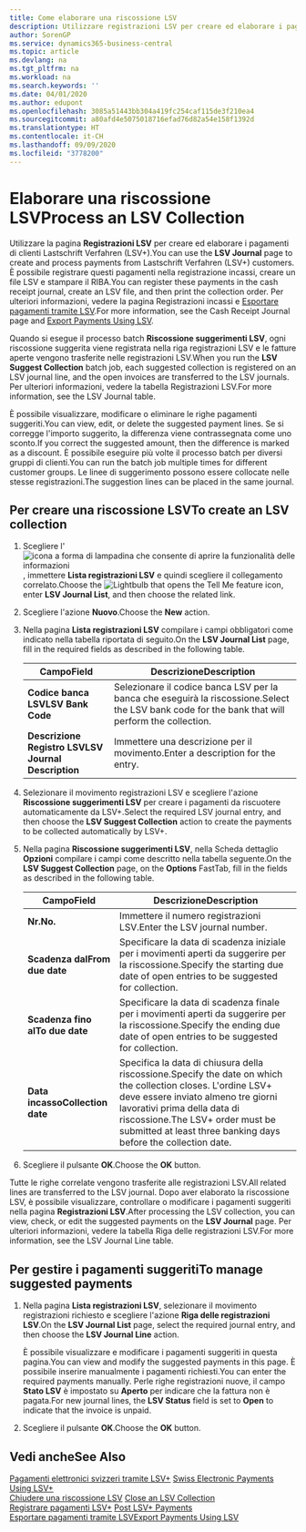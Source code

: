 ```yaml
---
title: Come elaborare una riscossione LSV
description: Utilizzare registrazioni LSV per creare ed elaborare i pagamenti di clienti Lastschrift Verfahren (LSV+). È possibile registrare questi pagamenti nella registrazione incassi, creare un file LSV e stampare il RIBA.
author: SorenGP
ms.service: dynamics365-business-central
ms.topic: article
ms.devlang: na
ms.tgt_pltfrm: na
ms.workload: na
ms.search.keywords: ''
ms.date: 04/01/2020
ms.author: edupont
ms.openlocfilehash: 3085a51443bb304a419fc254caf115de3f210ea4
ms.sourcegitcommit: a80afd4e5075018716efad76d82a54e158f1392d
ms.translationtype: HT
ms.contentlocale: it-CH
ms.lasthandoff: 09/09/2020
ms.locfileid: "3778200"
---
```

# <a name="process-an-lsv-collection"></a><span data-ttu-id="8cdba-104">Elaborare una riscossione LSV</span><span class="sxs-lookup"><span data-stu-id="8cdba-104">Process an LSV Collection</span></span>
<span data-ttu-id="8cdba-105">Utilizzare la pagina **Registrazioni LSV** per creare ed elaborare i pagamenti di clienti Lastschrift Verfahren (LSV+).</span><span class="sxs-lookup"><span data-stu-id="8cdba-105">You can use the **LSV Journal** page to create and process payments from Lastschrift Verfahren (LSV+) customers.</span></span> <span data-ttu-id="8cdba-106">È possibile registrare questi pagamenti nella registrazione incassi, creare un file LSV e stampare il RIBA.</span><span class="sxs-lookup"><span data-stu-id="8cdba-106">You can register these payments in the cash receipt journal, create an LSV file, and then print the collection order.</span></span> <span data-ttu-id="8cdba-107">Per ulteriori informazioni, vedere la pagina Registrazioni incassi e [Esportare pagamenti tramite LSV](how-to-export-payments-using-lsv.md).</span><span class="sxs-lookup"><span data-stu-id="8cdba-107">For more information, see the Cash Receipt Journal page and [Export Payments Using LSV](how-to-export-payments-using-lsv.md).</span></span>  

<span data-ttu-id="8cdba-108">Quando si esegue il processo batch **Riscossione suggerimenti LSV**, ogni riscossione suggerita viene registrata nella riga registrazioni LSV e le fatture aperte vengono trasferite nelle registrazioni LSV.</span><span class="sxs-lookup"><span data-stu-id="8cdba-108">When you run the **LSV Suggest Collection** batch job, each suggested collection is registered on an LSV journal line, and the open invoices are transferred to the LSV journals.</span></span> <span data-ttu-id="8cdba-109">Per ulteriori informazioni, vedere la tabella Registrazioni LSV.</span><span class="sxs-lookup"><span data-stu-id="8cdba-109">For more information, see the LSV Journal table.</span></span>  

<span data-ttu-id="8cdba-110">È possibile visualizzare, modificare o eliminare le righe pagamenti suggeriti.</span><span class="sxs-lookup"><span data-stu-id="8cdba-110">You can view, edit, or delete the suggested payment lines.</span></span> <span data-ttu-id="8cdba-111">Se si corregge l'importo suggerito, la differenza viene contrassegnata come uno sconto.</span><span class="sxs-lookup"><span data-stu-id="8cdba-111">If you correct the suggested amount, then the difference is marked as a discount.</span></span> <span data-ttu-id="8cdba-112">È possibile eseguire più volte il processo batch per diversi gruppi di clienti.</span><span class="sxs-lookup"><span data-stu-id="8cdba-112">You can run the batch job multiple times for different customer groups.</span></span> <span data-ttu-id="8cdba-113">Le linee di suggerimento possono essere collocate nelle stesse registrazioni.</span><span class="sxs-lookup"><span data-stu-id="8cdba-113">The suggestion lines can be placed in the same journal.</span></span>  

## <a name="to-create-an-lsv-collection"></a><span data-ttu-id="8cdba-114">Per creare una riscossione LSV</span><span class="sxs-lookup"><span data-stu-id="8cdba-114">To create an LSV collection</span></span>  

1.  <span data-ttu-id="8cdba-115">Scegliere l'![icona a forma di lampadina che consente di aprire la funzionalità delle informazioni](../../media/ui-search/search_small.png "Informazioni sull'operazione che si desidera eseguire"), immettere **Lista registrazioni LSV** e quindi scegliere il collegamento correlato.</span><span class="sxs-lookup"><span data-stu-id="8cdba-115">Choose the ![Lightbulb that opens the Tell Me feature](../../media/ui-search/search_small.png "Tell me what you want to do") icon, enter **LSV Journal List**, and then choose the related link.</span></span>  
2.  <span data-ttu-id="8cdba-116">Scegliere l'azione **Nuovo**.</span><span class="sxs-lookup"><span data-stu-id="8cdba-116">Choose the **New** action.</span></span>  
3.  <span data-ttu-id="8cdba-117">Nella pagina **Lista registrazioni LSV** compilare i campi obbligatori come indicato nella tabella riportata di seguito.</span><span class="sxs-lookup"><span data-stu-id="8cdba-117">On the **LSV Journal List** page, fill in the required fields as described in the following table.</span></span>  

    |<span data-ttu-id="8cdba-118">Campo</span><span class="sxs-lookup"><span data-stu-id="8cdba-118">Field</span></span>|<span data-ttu-id="8cdba-119">Descrizione</span><span class="sxs-lookup"><span data-stu-id="8cdba-119">Description</span></span>|  
    |---------------------------------|---------------------------------------|  
    |<span data-ttu-id="8cdba-120">**Codice banca LSV**</span><span class="sxs-lookup"><span data-stu-id="8cdba-120">**LSV Bank Code**</span></span>|<span data-ttu-id="8cdba-121">Selezionare il codice banca LSV per la banca che eseguirà la riscossione.</span><span class="sxs-lookup"><span data-stu-id="8cdba-121">Select the LSV bank code for the bank that will perform the collection.</span></span>|  
    |<span data-ttu-id="8cdba-122">**Descrizione Registro LSV**</span><span class="sxs-lookup"><span data-stu-id="8cdba-122">**LSV Journal Description**</span></span>|<span data-ttu-id="8cdba-123">Immettere una descrizione per il movimento.</span><span class="sxs-lookup"><span data-stu-id="8cdba-123">Enter a description for the entry.</span></span>|

4.  <span data-ttu-id="8cdba-124">Selezionare il movimento registrazioni LSV e scegliere l'azione **Riscossione suggerimenti LSV** per creare i pagamenti da riscuotere automaticamente da LSV+.</span><span class="sxs-lookup"><span data-stu-id="8cdba-124">Select the required LSV journal entry, and then choose the **LSV Suggest Collection** action to create the payments to be collected automatically by LSV+.</span></span>  
5.  <span data-ttu-id="8cdba-125">Nella pagina **Riscossione suggerimenti LSV**, nella Scheda dettaglio **Opzioni** compilare i campi come descritto nella tabella seguente.</span><span class="sxs-lookup"><span data-stu-id="8cdba-125">On the **LSV Suggest Collection** page, on the **Options** FastTab, fill in the fields as described in the following table.</span></span>  

    |<span data-ttu-id="8cdba-126">Campo</span><span class="sxs-lookup"><span data-stu-id="8cdba-126">Field</span></span>|<span data-ttu-id="8cdba-127">Descrizione</span><span class="sxs-lookup"><span data-stu-id="8cdba-127">Description</span></span>|  
    |---------------------------------|---------------------------------------|  
    |<span data-ttu-id="8cdba-128">**Nr.**</span><span class="sxs-lookup"><span data-stu-id="8cdba-128">**No.**</span></span>|<span data-ttu-id="8cdba-129">Immettere il numero registrazioni LSV.</span><span class="sxs-lookup"><span data-stu-id="8cdba-129">Enter the LSV journal number.</span></span>|  
    |<span data-ttu-id="8cdba-130">**Scadenza dal**</span><span class="sxs-lookup"><span data-stu-id="8cdba-130">**From due date**</span></span>|<span data-ttu-id="8cdba-131">Specificare la data di scadenza iniziale per i movimenti aperti da suggerire per la riscossione.</span><span class="sxs-lookup"><span data-stu-id="8cdba-131">Specify the starting due date of open entries to be suggested for collection.</span></span>|  
    |<span data-ttu-id="8cdba-132">**Scadenza fino al**</span><span class="sxs-lookup"><span data-stu-id="8cdba-132">**To due date**</span></span>|<span data-ttu-id="8cdba-133">Specificare la data di scadenza finale per i movimenti aperti da suggerire per la riscossione.</span><span class="sxs-lookup"><span data-stu-id="8cdba-133">Specify the ending due date of open entries to be suggested for collection.</span></span>|  
    |<span data-ttu-id="8cdba-134">**Data incasso**</span><span class="sxs-lookup"><span data-stu-id="8cdba-134">**Collection date**</span></span>|<span data-ttu-id="8cdba-135">Specifica la data di chiusura della riscossione.</span><span class="sxs-lookup"><span data-stu-id="8cdba-135">Specify the date on which the collection closes.</span></span> <span data-ttu-id="8cdba-136">L'ordine LSV+ deve essere inviato almeno tre giorni lavorativi prima della data di riscossione.</span><span class="sxs-lookup"><span data-stu-id="8cdba-136">The LSV+ order must be submitted at least three banking days before the collection date.</span></span>|  

6.  <span data-ttu-id="8cdba-137">Scegliere il pulsante **OK**.</span><span class="sxs-lookup"><span data-stu-id="8cdba-137">Choose the **OK** button.</span></span>  

<span data-ttu-id="8cdba-138">Tutte le righe correlate vengono trasferite alle registrazioni LSV.</span><span class="sxs-lookup"><span data-stu-id="8cdba-138">All related lines are transferred to the LSV journal.</span></span> <span data-ttu-id="8cdba-139">Dopo aver elaborato la riscossione LSV, è possibile visualizzare, controllare o modificare i pagamenti suggeriti nella pagina **Registrazioni LSV**.</span><span class="sxs-lookup"><span data-stu-id="8cdba-139">After processing the LSV collection, you can view, check, or edit the suggested payments on the **LSV Journal** page.</span></span> <span data-ttu-id="8cdba-140">Per ulteriori informazioni, vedere la tabella Riga delle registrazioni LSV.</span><span class="sxs-lookup"><span data-stu-id="8cdba-140">For more information, see the LSV Journal Line table.</span></span>  

## <a name="to-manage-suggested-payments"></a><span data-ttu-id="8cdba-141">Per gestire i pagamenti suggeriti</span><span class="sxs-lookup"><span data-stu-id="8cdba-141">To manage suggested payments</span></span>  

1.  <span data-ttu-id="8cdba-142">Nella pagina **Lista registrazioni LSV**, selezionare il movimento registrazioni richiesto e scegliere l'azione **Riga delle registrazioni LSV**.</span><span class="sxs-lookup"><span data-stu-id="8cdba-142">On the **LSV Journal List** page, select the required journal entry, and then choose the **LSV Journal Line** action.</span></span>  

    <span data-ttu-id="8cdba-143">È possibile visualizzare e modificare i pagamenti suggeriti in questa pagina.</span><span class="sxs-lookup"><span data-stu-id="8cdba-143">You can view and modify the suggested payments in this page.</span></span> <span data-ttu-id="8cdba-144">È possibile inserire manualmente i pagamenti richiesti.</span><span class="sxs-lookup"><span data-stu-id="8cdba-144">You can enter the required payments manually.</span></span> <span data-ttu-id="8cdba-145">Perle righe registrazioni nuove, il campo **Stato LSV** è impostato su **Aperto** per indicare che la fattura non è pagata.</span><span class="sxs-lookup"><span data-stu-id="8cdba-145">For new journal lines, the **LSV Status** field is set to **Open** to indicate that the invoice is unpaid.</span></span>  

3.  <span data-ttu-id="8cdba-146">Scegliere il pulsante **OK**.</span><span class="sxs-lookup"><span data-stu-id="8cdba-146">Choose the **OK** button.</span></span>  

## <a name="see-also"></a><span data-ttu-id="8cdba-147">Vedi anche</span><span class="sxs-lookup"><span data-stu-id="8cdba-147">See Also</span></span>  
 <span data-ttu-id="8cdba-148">[Pagamenti elettronici svizzeri tramite LSV+](swiss-electronic-payments-using-lsv-.md) </span><span class="sxs-lookup"><span data-stu-id="8cdba-148">[Swiss Electronic Payments Using LSV+](swiss-electronic-payments-using-lsv-.md) </span></span>  
 <span data-ttu-id="8cdba-149">[Chiudere una riscossione LSV](how-to-close-an-lsv-collection.md) </span><span class="sxs-lookup"><span data-stu-id="8cdba-149">[Close an LSV Collection](how-to-close-an-lsv-collection.md) </span></span>  
 <span data-ttu-id="8cdba-150">[Registrare pagamenti LSV+](how-to-post-lsv-payments.md) </span><span class="sxs-lookup"><span data-stu-id="8cdba-150">[Post LSV+ Payments](how-to-post-lsv-payments.md) </span></span>  
 [<span data-ttu-id="8cdba-151">Esportare pagamenti tramite LSV</span><span class="sxs-lookup"><span data-stu-id="8cdba-151">Export Payments Using LSV</span></span>](how-to-export-payments-using-lsv.md)
